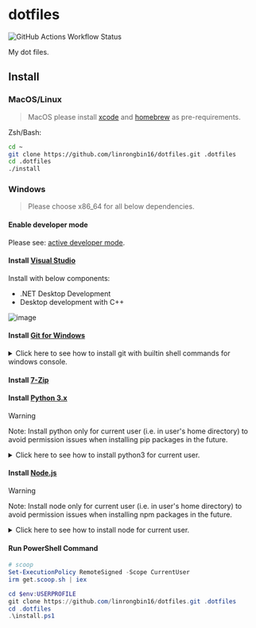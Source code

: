 # dotfiles

![GitHub Actions Workflow Status](https://img.shields.io/github/actions/workflow/status/linrongbin16/dotfiles/ci.yml?label=ci)

My dot files.

## Install

### MacOS/Linux

> MacOS please install [xcode](https://developer.apple.com/support/xcode/) and [homebrew](https://brew.sh/) as pre-requirements.

Zsh/Bash:

```bash
cd ~
git clone https://github.com/linrongbin16/dotfiles.git .dotfiles
cd .dotfiles
./install
```

### Windows

> Please choose x86_64 for all below dependencies.

#### Enable developer mode

Please see: [active developer mode](https://learn.microsoft.com/en-us/windows/apps/get-started/enable-your-device-for-development#activate-developer-mode).

#### Install [Visual Studio](https://www.visualstudio.com/)

Install with below components:

- .NET Desktop Development
- Desktop development with C++

![image](https://github.com/linrongbin16/lin.nvim/assets/6496887/bca811b5-8b1a-42c0-9283-c38e75f2f06a)

#### Install [Git for Windows](https://git-scm.com/download/win)

<details>
<summary>Click here to see how to install git with builtin shell commands for windows console.</summary>

Install git with the below 3 options:

- In **Select Components**, select **Associate .sh files to be run with Bash**.

  <img width="70%" alt="image" src="https://github.com/linrongbin16/fzfx.nvim/assets/6496887/495d894b-49e4-4c58-b74e-507920a11048" />

- In **Adjusting your PATH environment**, select **Use Git and optional Unix tools from the Command Prompt**.

  <img width="70%" alt="image" src="https://github.com/linrongbin16/fzfx.nvim/assets/6496887/b4f477ad-4436-4027-baa6-8320806801e2" />

- In **Configuring the terminal emulator to use with Git Bash**, select **Use Windows's default console window**.

  <img width="70%" alt="image" src="https://github.com/linrongbin16/fzfx.nvim/assets/6496887/f9174330-ca58-4117-a58d-9e84826c13d1" />

After this step, **git.exe** and builtin shell commands(such as **echo.exe**, **ls.exe**, **curl.exe**) will be available in `%PATH%`.

</details>

#### Install [7-Zip](https://www.7-zip.org/)

#### Install [Python 3.x](https://www.python.org/downloads/)

> [!WARNING]
> Note: Install python only for current user (i.e. in user's home directory) to avoid permission issues when installing pip packages in the future.

<details>
<summary>Click here to see how to install python3 for current user.</summary>

- Select "Customize Installation", unselect "Use admin privileges when installing py.exe".

  <img width="70%" alt="image" src="https://github.com/user-attachments/assets/e8aa9163-459e-4741-8561-c46efc2efdb5"/>

- Select all optional features without "for all users (requires admin privileges)".

  <img width="70%" alt="image" src="https://github.com/user-attachments/assets/648ec440-b0ec-4373-9c66-7bf32e48d899"/>

- Unselect "Install Python 3.12 for all users", select "Add Python to environment variables" and "Precompile standard library", choose the install directory in your user directory (for example `C:\Users\linrongbin\opt\Python312`).

  <img width="70%" alt="image" src="https://github.com/user-attachments/assets/568773e3-be4b-4b19-b444-c4880437a521"/>

- Go to the install directory (`C:\Users\linrongbin\opt\Python312`) and copy `python.exe` to `python3.exe`, and you will have `python3.exe` command in Windows PowerShell/cmd.

- Disable "python.exe" and "python3.exe" app aliases for Windows 10+. Go to Windows "Settings" => "Apps" => "App execution aliases", unselect "python.exe" and "python3.exe".

  <img width="80%" alt="image" src="https://github.com/user-attachments/assets/e6e2422d-953d-44b5-8f5e-820e2f355680"/>

  <img width="80%" alt="image" src="https://github.com/user-attachments/assets/f78d4dc2-b167-4981-9fa0-598edf8af0d5"/>

  <img width="80%" alt="image" src="https://github.com/user-attachments/assets/17baf876-e072-49eb-bed2-4b2436d85ad1"/>

</details>

#### Install [Node.js](https://nodejs.org/)

> [!WARNING]
> Note: Install node only for current user (i.e. in user's home directory) to avoid permission issues when installing npm packages in the future.

<details>
<summary>Click here to see how to install node for current user.</summary>

- In "Destination Folder", choose the install directory in you user directory (for example `C:\Users\linrongbin\opt\nodejs\`).

  <img width="70%" alt="image" src="https://github.com/user-attachments/assets/abccc9b6-2b42-4679-a182-420554a6483b"/>

</details>

#### Run PowerShell Command

```powershell
# scoop
Set-ExecutionPolicy RemoteSigned -Scope CurrentUser
irm get.scoop.sh | iex

cd $env:USERPROFILE
git clone https://github.com/linrongbin16/dotfiles.git .dotfiles
cd .dotfiles
.\install.ps1
```
